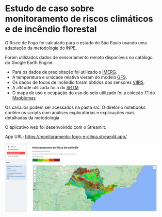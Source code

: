 # Estudo de caso sobre monitoramento de riscos climáticos e de incêndio florestal

O Risco de Fogo foi calculado para o estado de São Paulo usando uma adaptação da metodologia do [INPE](https://queimadas.dgi.inpe.br/~rqueimadas/documentos/RiscoFogo_Sucinto.pdf).

Foram utilizados dados de sensoriamento remoto disponíveis no catálogo do Google Earth Engine.

- Para os dados de precipitação foi utilizado o [IMERG](https://developers.google.com/earth-engine/datasets/catalog/NASA_GPM_L3_IMERG_V06).
- A temperatura e umidade relativa vieram do modelo [GFS](https://developers.google.com/earth-engine/datasets/catalog/NOAA_GFS0P25).
- Os dados de focos de incêndio foram obtidos dos sensores [VIIRS](https://developers.google.com/earth-engine/datasets/catalog/NOAA_VIIRS_001_VNP14A1#description).
- A altitude utilizada foi a do [SRTM](https://developers.google.com/earth-engine/datasets/catalog/CGIAR_SRTM90_V4)
- O mapa de uso e ocupação do uso do solo utilizado foi a coleção 7.1 do [Mapbiomas](https://mapbiomas.org/colecoes-mapbiomas-1?cama_set_language=pt-BR)

Os calculos podem ser acessados na pasta src.
O diretório notebooks contém os scripts com análises exploratórias e explicações mais detalhadas da metodologia.

O aplicativo web foi desenvolvido com o Streamlit.

App URL: <https://monitoramento-fogo-e-clima.streamlit.app/>

<p float="left">
 <img src="./assets/print_app.jpg"/>
</p>
